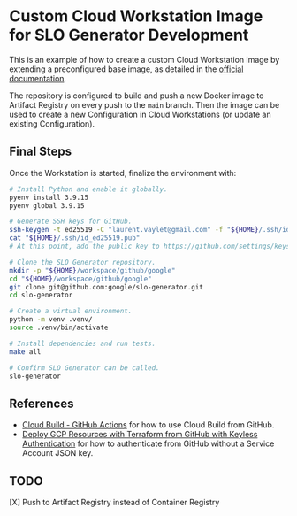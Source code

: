 # Custom Cloud Workstation Image for SLO Generator Development

This is an example of how to create a custom Cloud Workstation image by extending a preconfigured base image, as detailed in the [official documentation](https://cloud.google.com/workstations/docs/customize-container-images).

The repository is configured to build and push a new Docker image to Artifact Registry on every push to the `main` branch. Then the image can be used to create a new Configuration in Cloud Workstations (or update an existing Configuration).

## Final Steps

Once the Workstation is started, finalize the environment with:

```sh
# Install Python and enable it globally.
pyenv install 3.9.15
pyenv global 3.9.15

# Generate SSH keys for GitHub.
ssh-keygen -t ed25519 -C "laurent.vaylet@gmail.com" -f "${HOME}/.ssh/id_ed25519" -q -N ""
cat "${HOME}/.ssh/id_ed25519.pub"
# At this point, add the public key to https://github.com/settings/keys

# Clone the SLO Generator repository.
mkdir -p "${HOME}/workspace/github/google"
cd "${HOME}/workspace/github/google"
git clone git@github.com:google/slo-generator.git
cd slo-generator

# Create a virtual environment.
python -m venv .venv/
source .venv/bin/activate

# Install dependencies and run tests.
make all

# Confirm SLO Generator can be called.
slo-generator
```

## References

- [Cloud Build - GitHub Actions](https://github.com/google-github-actions/setup-gcloud/blob/main/example-workflows/cloud-build/README.md) for how to use Cloud Build from GitHub.
- [Deploy GCP Resources with Terraform from GitHub with Keyless Authentication](https://github.com/lvaylet/terraform-in-action) for how to authenticate from GitHub without a Service Account JSON key.

## TODO

[X] Push to Artifact Registry instead of Container Registry
